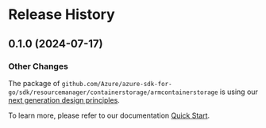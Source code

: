# Release History

## 0.1.0 (2024-07-17)
### Other Changes

The package of `github.com/Azure/azure-sdk-for-go/sdk/resourcemanager/containerstorage/armcontainerstorage` is using our [next generation design principles](https://azure.github.io/azure-sdk/general_introduction.html).

To learn more, please refer to our documentation [Quick Start](https://aka.ms/azsdk/go/mgmt).